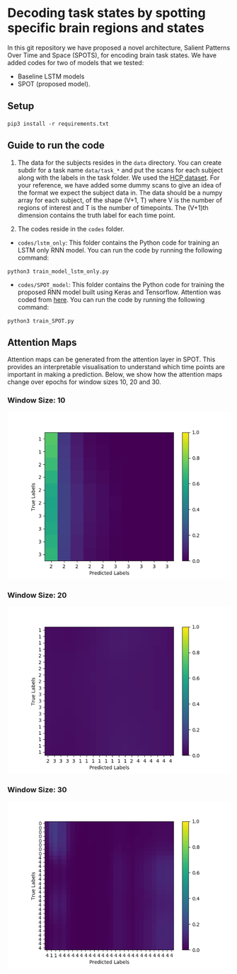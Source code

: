 # Decoding task states by spotting specific brain regions and states
In this git repository we have proposed a novel architecture, Salient Patterns Over Time and Space (SPOTS), for encoding brain task states. We have added codes for two of models that we tested:
- Baseline LSTM models
- SPOT (proposed model).  

## Setup

`pip3 install -r requirements.txt`

## Guide to run the code

1. The data for the subjects resides in the `data` directory. You can create subdir for a task name `data/task_*` and put the scans for each subject along with the labels in the task folder. We used the [HCP dataset](http://www.humanconnectomeproject.org). For your reference, we have added some dummy scans to give an idea of the format we expect the subject data in. The data should be a numpy array for each subject, of the shape (V+1, T) where V is the number of regions of interest and T is the number of timepoints. The (V+1)th dimension contains the truth label for each time point. 

2. The codes reside in the  `codes` folder. 
* `codes/lstm_only`: This folder contains the Python code for training an LSTM only RNN model. You can run the code by running the following command:
```
python3 train_model_lstm_only.py
```

* `codes/SPOT_model`: This folder contains the Python code for training the proposed RNN model built using Keras and Tensorflow. Attention was coded from [here](https://github.com/thushv89/attention_keras). You can run the code by running the following command:

```
python3 train_SPOT.py
```

## Attention Maps

Attention maps can be generated from the attention layer in SPOT. This provides an interpretable visualisation to understand which time points are important in making a prediction. Below, we show how the attention maps change over epochs for window sizes 10, 20 and 30.

### Window Size: 10
![chunk-size-10](https://github.com/anonMiccai/SPOT/blob/master/window_size_10.gif)
### Window Size: 20
![chunk-size-20](https://github.com/anonMiccai/SPOT/blob/master/window_size_20.gif)
### Window Size: 30
![chunk-size-30](https://github.com/anonMiccai/SPOT/blob/master/window_size_30.gif)

